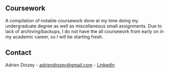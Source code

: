 ## Coursework

A compilation of notable coursework done at my time doing my undergraduate degree as well as miscellaneous small assignments. Due to lack of archiving/backups, I do not have the all coursework from early on in my academic career, so I will be starting fresh.
## Contact

Adrien Dinzey - adriendinzey@gmail.com - [LinkedIn](https://linkedin.com/in/adriendinzey)
